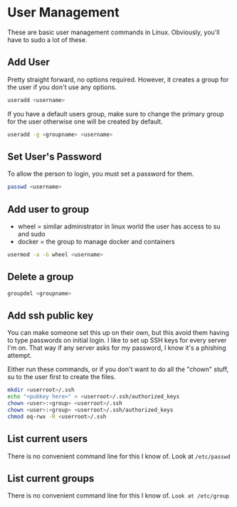 # User Management

These are basic user management commands in Linux.
Obviously, you'll have to sudo a lot of these.


## Add User

Pretty straight forward, no options required.  However, it creates a group for the user if you don't use any options.

```bash
useradd <username>
```

If you have a default users group, make sure to change the primary group for the user otherwise one will be created by default.

```bash
useradd -g <groupname> <username>
```

## Set User's Password

To allow the person to login, you must set a password for them.

```bash
passwd <username>
```


## Add user to group
* wheel = similar administrator in linux world the user has access to su and sudo
* docker = the group to manage docker and containers

```bash
usermod -a -G wheel <username>
```

## Delete a group

```bash
groupdel <groupname>
```


## Add ssh public key 

You can make someone set this up on their own, but this avoid them having to type passwords on initial login.
I like to set up SSH keys for every server I'm on.
That way if any server asks for my password, I know it's a phishing attempt.

Either run these commands, or if you don't want to do all the "chown" stuff, su to the user first to create the files.

```bash
mkdir <userroot>/.ssh
echo "<pubkey here>" > <userroot>/.ssh/authorized_keys
chown <user>:<group> <userroot>/.ssh
chown <user>:<group> <userroot>/.ssh/authorized_keys
chmod oq-rwx -R <userroot>/.ssh
```

## List current users

There is no convenient command line for this I know of. Look at ```/etc/passwd```

## List current groups

There is no convenient command line for this I know of. ```Look at /etc/group```
